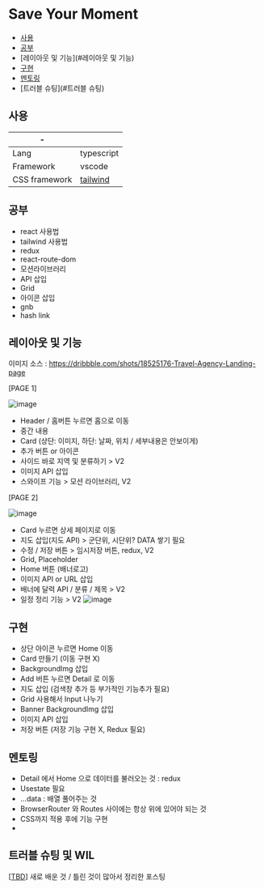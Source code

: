 # Save Your Moment

- [사용](#사용)
- [공부](#공부)
- [레이아웃 및 기능](#레이아웃 및 기능)
- [구현](#구현)
- [멘토링](#)
- [트러블 슈팅](#트러블 슈팅)



## 사용

| -             |                                      |
|---------------|--------------------------------------|
| Lang          | typescript                           |
| Framework     | vscode                               |
| CSS framework | [tailwind](https://tailwindcss.com/) |


## 공부

- react 사용법
- tailwind 사용법
- redux
- react-route-dom
- 모션라이브러리
- API 삽입
- Grid
- 아이콘 삽입
- gnb
- hash link

## 레이아웃 및 기능

이미지 소스 : https://dribbble.com/shots/18525176-Travel-Agency-Landing-page

[PAGE 1]

![image](https://user-images.githubusercontent.com/101512811/176697684-dbe2eb87-a39c-4bcb-b6ac-6d80bd8d0dc4.png)

- Header / 홈버튼 누르면 홈으로 이동 
- 중간 내용
- Card (상단: 이미지, 하단: 날짜, 위치 / 세부내용은 안보이게)
- 추가 버튼 or 아이콘
- 사이드 바로 지역 및 분류하기 > V2
- 이미지 API 삽입
- 스와이프 기능 > 모션 라이브러리, V2


[PAGE 2]

![image](https://user-images.githubusercontent.com/101512811/176697768-25f13f4c-6cd1-4143-be11-6043aec088d5.png)

- Card 누르면 상세 페이지로 이동
- 지도 삽입(지도 API) > 군단위, 시단위? DATA 쌓기 필요
- 수정 / 저장 버튼 > 임시저장 버튼, redux, V2
- Grid, Placeholder 
- Home 버튼 (배너로고)
- 이미지 API or URL 삽입
- 배너에 달력 API / 분류 / 제목 > V2
- 일정 정리 기능 > V2
![image](https://user-images.githubusercontent.com/101512811/176699055-f65a4bdc-fcbe-433b-888f-9b28c70316a8.png)


## 구현

- 상단 아이콘 누르면 Home 이동
- Card 만들기 (이동 구현 X)
- BackgroundImg 삽입
- Add 버튼 누르면 Detail 로 이동
- 지도 삽입 (검색창 추가 등 부가적인 기능추가 필요)
- Grid 사용해서 Input 나누기
- Banner BackgroundImg 삽입
- 이미지 API 삽입
- 저장 버튼 (저장 기능 구현 X, Redux 필요)

## 멘토링

- Detail 에서 Home 으로 데이터를 불러오는 것 : redux
- Usestate 필요
- ...data : 배열 풀어주는 것
- BrowserRouter 와 Routes 사이에는 항상 위에 있어야 되는 것
- CSS까지 적용 후에 기능 구현
- 

## 트러블 슈팅 및 WIL

[[TBD](https://sooom2.tistory.com/28)]
새로 배운 것 / 틀린 것이 많아서 정리한 포스팅
